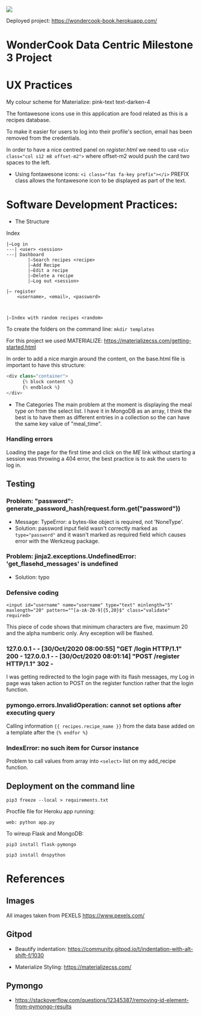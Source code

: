 <img src="https://codeinstitute.s3.amazonaws.com/fullstack/ci_logo_small.png" style="margin: 0;">

Deployed project: https://wondercook-book.herokuapp.com/

# WonderCook Data Centric Milestone 3 Project

# UX Practices

My colour scheme for Materialize: pink-text text-darken-4

The fontawesone icons use in this application are food related as this is a recipes database.

To make it easier for users to log into their profile's section, email has been removed from the credentials.

In order to have a nice centred panel on *register.html* we need to use `<div class="col s12 m8 offset-m2">` where offset-m2 would push the card two spaces to the left.

* Using fontawesone icons:
`<i class="fas fa-key prefix"></i>` PREFIX class allows the fontawesone icon to be displayed as part of the text.

# Software Development Practices:

* The Structure

Index
```
|—Log in
---| <user> <session>
---| Dashboard
        |—Search recipes <recipe>
        |—Add Recipe
        |—Edit a recipe
        |—Delete a recipe
        |—Log out <session>

|— register
    <username>, <email>, <password>



|—Index with random recipes <random>
```

To create the folders on the command line:
`mkdir templates`

For this project we used MATERIALIZE: https://materializecss.com/getting-started.html

In order to add a nice margin around the content, on the base.html file is important to have this structure:

```python
<div class="container">
      {% block content %}
      {% endblock %}
</div>
```
* The Categories
The main problem at the moment is displaying the meal type on from the select list. I have it in MongoDB as an array, I think the best is to have them as different entries in a collection so the can have the same key value of "meal_time".

### Handling errors
Loading the page for the first time and click on the *ME* link without starting a session was throwing a 404 error, the best practice is to ask the users to log in.

## Testing

### Problem: "password": generate_password_hash(request.form.get("password"))
* Message: TypeError: a bytes-like object is required, not 'NoneType'.
* Solution: password input field wasn't correctly marked as `type="password"` and it wasn't marked as required field which causes error with the Werkzeug package.

### Problem: jinja2.exceptions.UndefinedError: 'get_flasehd_messages' is undefined
* Solution: typo

### Defensive coding

```<input id="username" name="username" type="text" minlength="5" maxlength="20" pattern="^[a-zA-Z0-9]{5,20}$" class="validate" required>```

This piece of code shows that minimum characters are five, maximum 20 and the alpha numberic only. Any exception will be flashed.

### 127.0.0.1 - - [30/Oct/2020 08:00:55] "GET /login HTTP/1.1" 200 - 127.0.0.1 - - [30/Oct/2020 08:01:14] "POST /register HTTP/1.1" 302 -
I was getting redirected to the login page with its flash messages, my Log in page was taken action to POST on the register function rather that the login function.

### pymongo.errors.InvalidOperation: cannot set options after executing query
Calling information `{{ recipes.recipe_name }}` from the data base added on a template after the `{% endfor %}`

### IndexError: no such item for Cursor instance
Problem to call values from array into `<select>` list on my add_recipe function.

## Deployment on the command line

`pip3 freeze --local > requirements.txt`

Procfile file for Heroku app running:

`web: python app.py`

To wireup Flask and MongoDB:

`pip3 install flask-pymongo`

`pip3 install dnspython`


# References

## Images
All images taken from PEXELS https://www.pexels.com/

## Gitpod

* Beautify indentation: https://community.gitpod.io/t/indentation-with-alt-shift-f/1030

* Materialize Styling: https://materializecss.com/


## Pymongo
* https://stackoverflow.com/questions/12345387/removing-id-element-from-pymongo-results